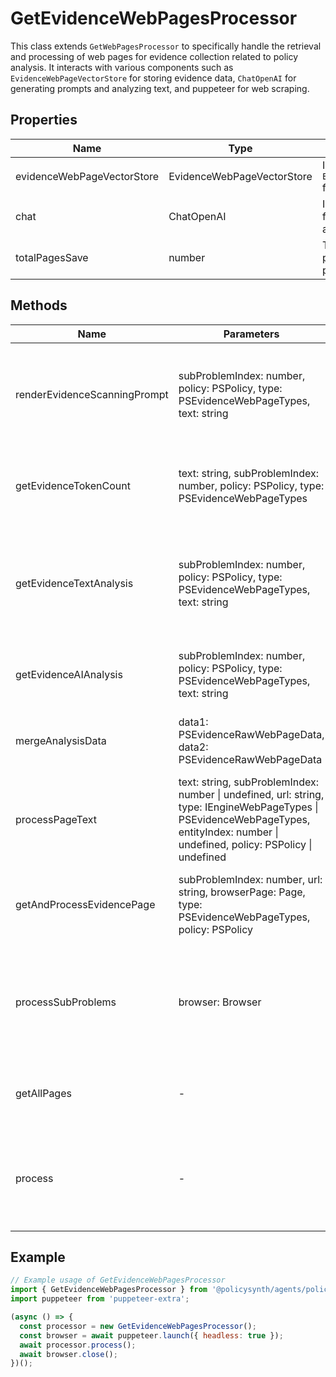 # GetEvidenceWebPagesProcessor

This class extends `GetWebPagesProcessor` to specifically handle the retrieval and processing of web pages for evidence collection related to policy analysis. It interacts with various components such as `EvidenceWebPageVectorStore` for storing evidence data, `ChatOpenAI` for generating prompts and analyzing text, and puppeteer for web scraping.

## Properties

| Name                        | Type                                              | Description |
|-----------------------------|---------------------------------------------------|-------------|
| evidenceWebPageVectorStore  | EvidenceWebPageVectorStore                        | Instance of `EvidenceWebPageVectorStore` for storing evidence data. |
| chat                        | ChatOpenAI                                        | Instance of `ChatOpenAI` used for generating prompts and analyzing text. |
| totalPagesSave              | number                                            | Tracks the total number of pages saved during the process. |

## Methods

| Name                          | Parameters                                                                                                      | Return Type                                      | Description |
|-------------------------------|-----------------------------------------------------------------------------------------------------------------|--------------------------------------------------|-------------|
| renderEvidenceScanningPrompt  | subProblemIndex: number, policy: PSPolicy, type: PSEvidenceWebPageTypes, text: string                           | SystemMessage[]                                  | Generates a prompt for evidence scanning based on the given parameters. |
| getEvidenceTokenCount         | text: string, subProblemIndex: number, policy: PSPolicy, type: PSEvidenceWebPageTypes                           | Promise<{ totalTokenCount: number, promptTokenCount: { totalCount: number } }> | Calculates the token count for the given text and prompt. |
| getEvidenceTextAnalysis       | subProblemIndex: number, policy: PSPolicy, type: PSEvidenceWebPageTypes, text: string                           | Promise<PSEvidenceRawWebPageData \| PSRefinedPolicyEvidence> | Analyzes the given text for evidence related to the specified policy and type. |
| getEvidenceAIAnalysis         | subProblemIndex: number, policy: PSPolicy, type: PSEvidenceWebPageTypes, text: string                           | Promise<PSEvidenceRawWebPageData>                | Uses AI to analyze the given text for evidence. |
| mergeAnalysisData             | data1: PSEvidenceRawWebPageData, data2: PSEvidenceRawWebPageData                                                | PSEvidenceRawWebPageData                         | Merges two sets of analysis data into one. |
| processPageText               | text: string, subProblemIndex: number \| undefined, url: string, type: IEngineWebPageTypes \| PSEvidenceWebPageTypes, entityIndex: number \| undefined, policy: PSPolicy \| undefined | Promise<void>                                    | Processes the given page text for evidence analysis. |
| getAndProcessEvidencePage     | subProblemIndex: number, url: string, browserPage: Page, type: PSEvidenceWebPageTypes, policy: PSPolicy         | Promise<boolean>                                 | Retrieves and processes a single evidence page. |
| processSubProblems            | browser: Browser                                                                                                 | Promise<void>                                    | Processes sub-problems by retrieving and analyzing evidence pages. |
| getAllPages                   | -                                                                                                                | Promise<void>                                    | Retrieves and processes all evidence pages. |
| process                       | -                                                                                                                | Promise<void>                                    | Main method to start the evidence page retrieval and processing. |

## Example

```javascript
// Example usage of GetEvidenceWebPagesProcessor
import { GetEvidenceWebPagesProcessor } from '@policysynth/agents/policies/web/getEvidenceWebPages.js';
import puppeteer from 'puppeteer-extra';

(async () => {
  const processor = new GetEvidenceWebPagesProcessor();
  const browser = await puppeteer.launch({ headless: true });
  await processor.process();
  await browser.close();
})();
```
